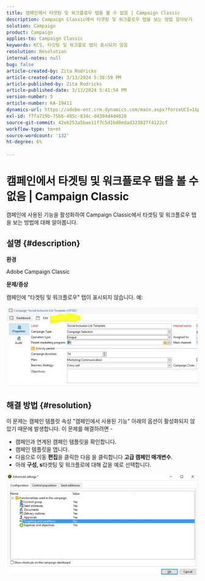 ```yaml
---
title: 캠페인에서 타겟팅 및 워크플로우 탭을 볼 수 없음 | Campaign Classic
description: Campaign Classic에서 타겟팅 및 워크플로우 탭을 보는 방법 알아보기
solution: Campaign
product: Campaign
applies-to: Campaign Classic
keywords: KCS, 타깃팅 및 워크플로 탭이 표시되지 않음
resolution: Resolution
internal-notes: null
bug: false
article-created-by: Zita Rodricks
article-created-date: 3/13/2024 5:38:59 PM
article-published-by: Zita Rodricks
article-published-date: 3/13/2024 5:41:54 PM
version-number: 5
article-number: KA-19411
dynamics-url: https://adobe-ent.crm.dynamics.com/main.aspx?forceUCI=1&pagetype=entityrecord&etn=knowledgearticle&id=4f849390-60e1-ee11-904c-0022480a227c
exl-id: f7fa719b-75b6-485c-834c-d4394d4d4028
source-git-commit: 42eb253a5bae11f7c5d1bd0edad323827f4122cf
workflow-type: tm+mt
source-wordcount: '132'
ht-degree: 6%

---
```


# 캠페인에서 타겟팅 및 워크플로우 탭을 볼 수 없음 | Campaign Classic


캠페인에 사용된 기능을 활성화하여 Campaign Classic에서 타겟팅 및 워크플로우 탭을 보는 방법에 대해 알아봅니다.

## 설명 {#description}


<b>환경</b>

Adobe Campaign Classic

<b>문제/증상</b>

캠페인에 &quot;타겟팅 및 워크플로우&quot; 탭이 표시되지 않습니다. 예:
<br><br>![](assets/___50849390-60e1-ee11-904c-0022480a227c___.png)<br>

## 해결 방법 {#resolution}


이 문제는 캠페인 템플릿 속성 &quot;캠페인에서 사용된 기능&quot; 아래의 옵션이 활성화되지 않았기 때문에 발생합니다. 이 문제를 해결하려면 -

- 캠페인과 연계된 캠페인 템플릿을 확인합니다.
- 캠페인 템플릿을 엽니다.
- 다음으로 이동 <b>편집</b>을 클릭한 다음 을 클릭합니다 <b>고급 캠페인 매개변수</b>.
- 아래 <b>구성, s</b>타겟팅 및 워크플로에 대해 값을 예로 선택합니다.


![](assets/f184a935-4ace-ec11-a7b5-00224809c196.png)

